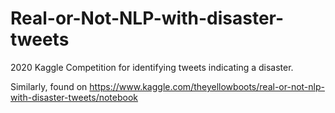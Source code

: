 # Real-or-Not-NLP-with-disaster-tweets
2020 Kaggle Competition for identifying tweets indicating a disaster.

Similarly, found on https://www.kaggle.com/theyellowboots/real-or-not-nlp-with-disaster-tweets/notebook
